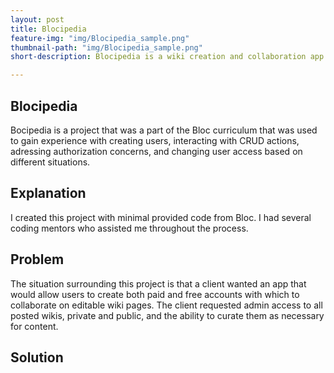 ```yaml
---
layout: post
title: Blocipedia
feature-img: "img/Blocipedia_sample.png"
thumbnail-path: "img/Blocipedia_sample.png"
short-description: Blocipedia is a wiki creation and collaboration app.

---
```


Blocipedia
-------

Bocipedia is a project that was a part of the Bloc curriculum that was used to gain experience with creating users, interacting with CRUD actions,
adressing authorization concerns, and changing user access based on different situations.

Explanation
-----
I created this project with minimal provided code from Bloc. I had several coding mentors who assisted me throughout the process.

Problem
-----
The situation surrounding this project is that a client wanted an app that would allow users to create both paid and free accounts with which to collaborate
on editable wiki pages. The client requested admin access to all posted wikis, private and public, and the ability to curate them as necessary for content.

Solution
-----
